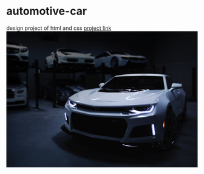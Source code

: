 # automotive-car

design project of html and css 
<a href="https://bmalkes.github.io/automotive-car/.">project link</a>
<img src="https://github.com/BmAlkes/automotive-car/blob/master/car-bg.jpg?raw=true"/>
